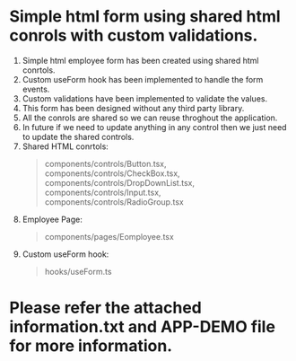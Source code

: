 # Simple html form using shared html conrols with custom validations.
1. Simple html employee form has been created using shared html conrtols.
2. Custom useForm hook has been implemented to handle the form events.
3. Custom validations have been implemented to validate the values.
4. This form has been designed without any third party library.
5. All the conrols are shared so we can reuse throghout the application. 
6. In future if we need to update anything in any control then we just need to update the shared controls.
7. Shared HTML conrtols:
    > components/controls/Button.tsx, components/controls/CheckBox.tsx, components/controls/DropDownList.tsx, components/controls/Input.tsx, components/controls/RadioGroup.tsx
8. Employee Page:
    > components/pages/Eomployee.tsx
9. Custom useForm hook:
    > hooks/useForm.ts
# Please refer the attached information.txt and APP-DEMO file for more information.
